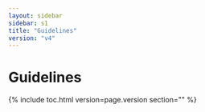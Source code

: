 ```yaml
---
layout: sidebar
sidebar: s1
title: "Guidelines"
version: "v4"
---
```

<h1>Guidelines</h1>

{% include toc.html version=page.version section="" %}